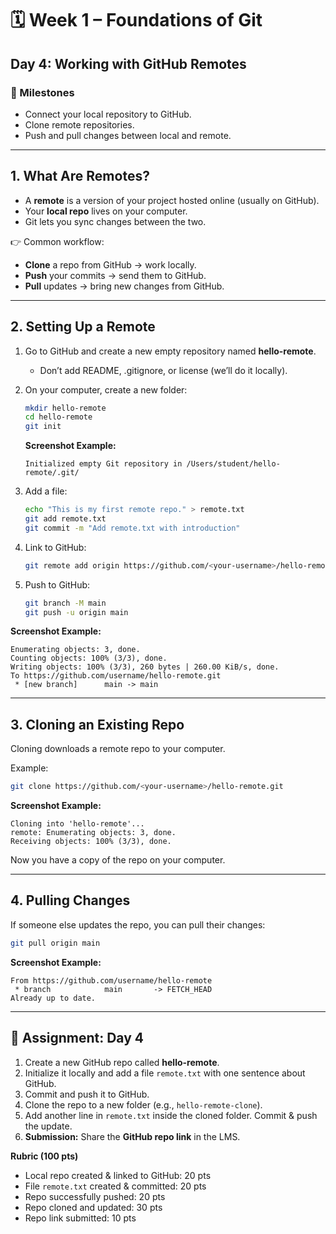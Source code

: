 # 🗓 Week 1 – Foundations of Git

## Day 4: Working with GitHub Remotes

### 🎯 Milestones

* Connect your local repository to GitHub.
* Clone remote repositories.
* Push and pull changes between local and remote.

---

## 1. What Are Remotes?

* A **remote** is a version of your project hosted online (usually on GitHub).
* Your **local repo** lives on your computer.
* Git lets you sync changes between the two.

👉 Common workflow:

* **Clone** a repo from GitHub → work locally.
* **Push** your commits → send them to GitHub.
* **Pull** updates → bring new changes from GitHub.

---

## 2. Setting Up a Remote

1. Go to GitHub and create a new empty repository named **hello-remote**.

   * Don’t add README, .gitignore, or license (we’ll do it locally).

2. On your computer, create a new folder:

   ```bash
   mkdir hello-remote
   cd hello-remote
   git init
   ```

   **Screenshot Example:**

   ```
   Initialized empty Git repository in /Users/student/hello-remote/.git/
   ```

3. Add a file:

   ```bash
   echo "This is my first remote repo." > remote.txt
   git add remote.txt
   git commit -m "Add remote.txt with introduction"
   ```

4. Link to GitHub:

   ```bash
   git remote add origin https://github.com/<your-username>/hello-remote.git
   ```

5. Push to GitHub:

   ```bash
   git branch -M main
   git push -u origin main
   ```

**Screenshot Example:**

```
Enumerating objects: 3, done.
Counting objects: 100% (3/3), done.
Writing objects: 100% (3/3), 260 bytes | 260.00 KiB/s, done.
To https://github.com/username/hello-remote.git
 * [new branch]      main -> main
```

---

## 3. Cloning an Existing Repo

Cloning downloads a remote repo to your computer.

Example:

```bash
git clone https://github.com/<your-username>/hello-remote.git
```

**Screenshot Example:**

```
Cloning into 'hello-remote'...
remote: Enumerating objects: 3, done.
Receiving objects: 100% (3/3), done.
```

Now you have a copy of the repo on your computer.

---

## 4. Pulling Changes

If someone else updates the repo, you can pull their changes:

```bash
git pull origin main
```

**Screenshot Example:**

```
From https://github.com/username/hello-remote
 * branch            main       -> FETCH_HEAD
Already up to date.
```

---

## 📝 Assignment: Day 4

1. Create a new GitHub repo called **hello-remote**.
2. Initialize it locally and add a file `remote.txt` with one sentence about GitHub.
3. Commit and push it to GitHub.
4. Clone the repo to a new folder (e.g., `hello-remote-clone`).
5. Add another line in `remote.txt` inside the cloned folder. Commit & push the update.
6. **Submission:** Share the **GitHub repo link** in the LMS.

**Rubric (100 pts)**

* Local repo created & linked to GitHub: 20 pts
* File `remote.txt` created & committed: 20 pts
* Repo successfully pushed: 20 pts
* Repo cloned and updated: 30 pts
* Repo link submitted: 10 pts